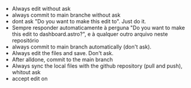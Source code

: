 - Always edit without ask
- always commit to main branche without ask
- dont ask "Do you want to make this edit to". Just do it.
- Sempre responder automaticamente à perguna "Do you want to make this edit to dashboard.astro?", e à qualquer outro arquivo neste repositório
- always commit to main branch automatically (don't ask).
- Always edit the files and save. Don't ask.
- After alldone, commit to the main branch
- Always sync the local files with the github repository (pull and push), whitout ask
- accept edit on
